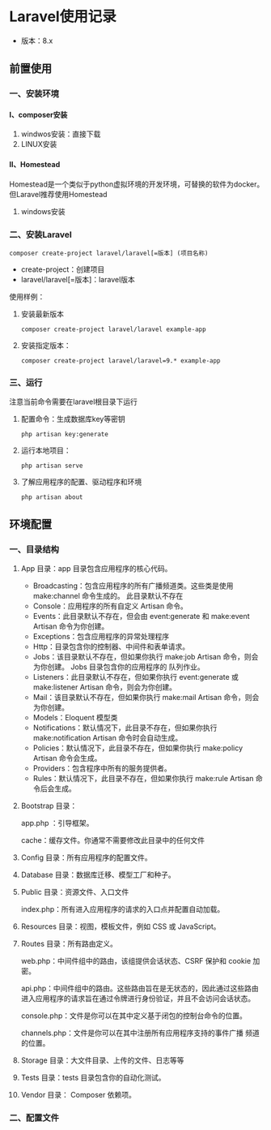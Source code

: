 # Laravel使用记录

- 版本：8.x

## 前置使用

### 一、安装环境

#### Ⅰ、composer安装

1. windwos安装：直接下载
2. LINUX安装

#### Ⅱ、Homestead 

Homestead是一个类似于python虚拟环境的开发环境，可替换的软件为docker。但Laravel推荐使用Homestead

1. windows安装

### 二、安装Laravel

`composer create-project laravel/laravel[=版本] (项目名称)` 

- create-project：创建项目
- laravel/laravel[=版本]：laravel版本

使用样例：

1. 安装最新版本

   `composer create-project laravel/laravel example-app` 

2. 安装指定版本：

   `composer create-project laravel/laravel=9.* example-app` 

### 三、运行

注意当前命令需要在laravel根目录下运行

1. 配置命令：生成数据库key等密钥

   `php artisan key:generate` 

2. 运行本地项目：

   `php artisan serve` 

3. 了解应用程序的配置、驱动程序和环境

   `php artisan about`

## 环境配置

### 一、目录结构

1. App 目录：app 目录包含应用程序的核心代码。

   - Broadcasting：包含应用程序的所有广播频道类。这些类是使用 make:channel 命令生成的。 此目录默认不存在
   - Console：应用程序的所有自定义 Artisan 命令。
   - Events：此目录默认不存在，但会由 event:generate 和 make:event Artisan 命令为你创建。
   - Exceptions：包含应用程序的异常处理程序
   - Http：目录包含你的控制器、中间件和表单请求。 
   - Jobs：该目录默认不存在，但如果你执行 make:job Artisan 命令，则会为你创建。 Jobs 目录包含你的应用程序的 队列作业。 
   - Listeners：此目录默认不存在，但如果你执行 event:generate 或 make:listener Artisan 命令，则会为你创建。
   - Mail：该目录默认不存在，但如果你执行 make:mail Artisan 命令，则会为你创建。 
   - Models：Eloquent 模型类
   - Notifications：默认情况下，此目录不存在，但如果你执行 make:notification Artisan 命令时会自动生成。
   - Policies：默认情况下，此目录不存在，但如果你执行 make:policy Artisan 命令会生成。 
   - Providers：包含程序中所有的服务提供者。
   - Rules：默认情况下，此目录不存在，但如果你执行 make:rule Artisan 命令后会生成。

2. Bootstrap 目录：

   app.php ：引导框架。

   cache：缓存文件。你通常不需要修改此目录中的任何文件

3. Config 目录：所有应用程序的配置文件。

4. Database 目录：数据库迁移、模型工厂和种子。

5. Public 目录：资源文件、入口文件

   index.php：所有进入应用程序的请求的入口点并配置自动加载。

6. Resources 目录：视图，模板文件，例如 CSS 或 JavaScript。

7. Routes 目录：所有路由定义。

   web.php：中间件组中的路由，该组提供会话状态、CSRF 保护和 cookie 加密。

   api.php：中间件组中的路由。这些路由旨在是无状态的，因此通过这些路由进入应用程序的请求旨在通过令牌进行身份验证，并且不会访问会话状态。

   console.php：文件是你可以在其中定义基于闭包的控制台命令的位置。

   channels.php：文件是你可以在其中注册所有应用程序支持的事件广播 频道的位置。

8. Storage 目录：大文件目录、上传的文件、日志等等

9. Tests 目录：tests 目录包含你的自动化测试。 

10. Vendor 目录： Composer 依赖项。

### 二、配置文件











